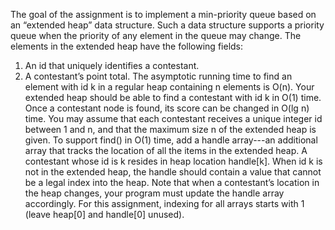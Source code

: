 The goal of the assignment is to implement a min-priority queue based on an “extended heap” data structure. Such a data
structure supports a priority queue when the priority of any element in the queue may change. The elements in the
extended heap have the following fields:
1. An id that uniquely identifies a contestant.
2. A contestant’s point total.
The asymptotic running time to find an element with id k in a regular heap containing n elements is O(n). Your extended
heap should be able to find a contestant with id k in O(1) time. Once a contestant node is found, its score can be changed
in O(lg n) time. You may assume that each contestant receives a unique integer id between 1 and n, and that the maximum
size n of the extended heap is given. To support find() in O(1) time, add a handle array---an additional array that tracks
the location of all the items in the extended heap. A contestant whose id is k resides in heap location handle[k]. When id k
is not in the extended heap, the handle should contain a value that cannot be a legal index into the heap. Note that when a
contestant’s location in the heap changes, your program must update the handle array accordingly. For this assignment,
indexing for all arrays starts with 1 (leave heap[0] and handle[0] unused).